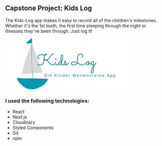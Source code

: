 ## Capstone Project: Kids Log

The Kids-Log app makes it easy to record all of the children's milestones. Whether it's the 1st tooth, the first time sleeping through the night or illnesses they've been through. Just log it!

[![logo](./resources/logokidslog.png)](https://capstone-project-kids-log.vercel.app)

### I used the following technologies: 
- React
- Next.js
- Cloudinary
- Styled Components
- Git
- npm
